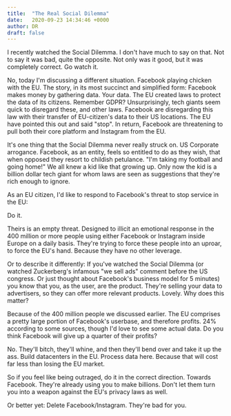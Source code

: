 ```yaml
---
title:  "The Real Social Dilemma"
date:   2020-09-23 14:34:46 +0000
author: DR
draft: false
---
```


I recently watched the Social Dilemma. I don't have much to say on that. Not to say it was bad, quite the opposite. Not only was it good, but it was completely correct. Go watch it.

No, today I'm discussing a different situation. Facebook playing chicken with the EU. The story, in its most succinct and simplified form: Facebook makes money by gathering data. Your data. The EU created laws to protect the data of its citizens. Remember GDPR? Unsurprisingly, tech giants seem quick to disregard these, and other laws. Facebook are disregarding this law with their transfer of EU-citizen's data to their US locations. The EU have pointed this out and said "stop". In return, Facebook are threatening to pull both their core platform and Instagram from the EU.

It's one thing that the Social Dilemma never really struck on. US Corporate arrogance. Facebook, as an entity, feels so entitled to do as they wish, that when opposed they resort to childish petulance. "I'm taking my football and going home!" We all knew a kid like that growing up. Only now the kid is a billion dollar tech giant for whom laws are seen as suggestions that they're rich enough to ignore.

As an EU citizen, I'd like to respond to Facebook's threat to stop service in the EU:

Do it.

Theirs is an empty threat. Designed to illicit an emotional response in the 400 million or more people using either Facebook or Instagram inside Europe on a daily basis. They're trying to force these people into an uproar, to force the EU's hand. Because they have no other leverage.

Or to describe it differently: If you've watched the Social Dilemma (or watched Zuckerberg's infamous "we sell ads" comment before the US congress. Or just thought about Facebook's business model for 5 minutes) you know that you, as the user, are the product. They're selling your data to advertisers, so they can offer more relevant products. Lovely. Why does this matter?

Because of the 400 million people we discussed earlier. The EU comprises a pretty large portion of Facebook's userbase, and therefore profits. 24% according to some sources, though I'd love to see some actual data. Do you think Facebook will give up a quarter of their profits?

No. They'll bitch, they'll whine, and then they'll bend over and take it up the ass. Build datacenters in the EU. Process data here. Because that will cost far less than losing the EU market.

So if you feel like being outraged, do it in the correct direction. Towards Facebook. They're already using you to make billions. Don't let them turn you into a weapon against the EU's privacy laws as well.

Or better yet: Delete Facebook/Instagram. They're bad for you.
